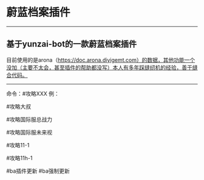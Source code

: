 # 蔚蓝档案插件
***
## 基于yunzai-bot的一款蔚蓝档案插件
目前使用的是arona（https://doc.arona.diyigemt.com）的数据，其他功能一个没加（主要不太会，甚至插件的帮助都没写）本人有多年踩缝纫机的经验，善于缝合代码。
***
命令：#攻略XXX 例：

#攻略大叔

#攻略国际服总战力

#攻略国际服未来视

#攻略11-1

#攻略11h-1

#ba插件更新 #ba强制更新